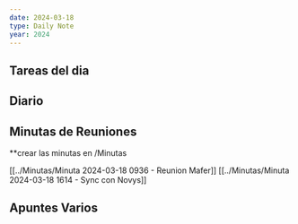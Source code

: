 ```yaml
---
date: 2024-03-18
type: Daily Note
year: 2024
---
```


## Tareas del dia

## Diario

## Minutas de Reuniones
**crear las minutas en /Minutas

[[../Minutas/Minuta 2024-03-18 0936 - Reunion Mafer]]
[[../Minutas/Minuta 2024-03-18 1614 - Sync con Novys]]
## Apuntes Varios


